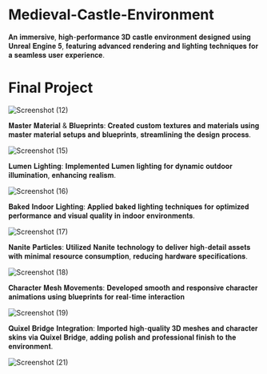 # Medieval-Castle-Environment

 𝐀𝐧 𝐢𝐦𝐦𝐞𝐫𝐬𝐢𝐯𝐞, 𝐡𝐢𝐠𝐡-𝐩𝐞𝐫𝐟𝐨𝐫𝐦𝐚𝐧𝐜𝐞 𝟑𝐃 𝐜𝐚𝐬𝐭𝐥𝐞 𝐞𝐧𝐯𝐢𝐫𝐨𝐧𝐦𝐞𝐧𝐭 𝐝𝐞𝐬𝐢𝐠𝐧𝐞𝐝 𝐮𝐬𝐢𝐧𝐠 𝐔𝐧𝐫𝐞𝐚𝐥 𝐄𝐧𝐠𝐢𝐧𝐞 𝟓, 𝐟𝐞𝐚𝐭𝐮𝐫𝐢𝐧𝐠 𝐚𝐝𝐯𝐚𝐧𝐜𝐞𝐝 𝐫𝐞𝐧𝐝𝐞𝐫𝐢𝐧𝐠 𝐚𝐧𝐝 𝐥𝐢𝐠𝐡𝐭𝐢𝐧𝐠 𝐭𝐞𝐜𝐡𝐧𝐢𝐪𝐮𝐞𝐬 𝐟𝐨𝐫 𝐚 𝐬𝐞𝐚𝐦𝐥𝐞𝐬𝐬 𝐮𝐬𝐞𝐫 𝐞𝐱𝐩𝐞𝐫𝐢𝐞𝐧𝐜𝐞.
 

# Final Project
![Screenshot (12)](https://github.com/user-attachments/assets/a550469b-048d-4751-a28c-96c64093f221)


𝐌𝐚𝐬𝐭𝐞𝐫 𝐌𝐚𝐭𝐞𝐫𝐢𝐚𝐥 & 𝐁𝐥𝐮𝐞𝐩𝐫𝐢𝐧𝐭𝐬: 𝐂𝐫𝐞𝐚𝐭𝐞𝐝 𝐜𝐮𝐬𝐭𝐨𝐦 𝐭𝐞𝐱𝐭𝐮𝐫𝐞𝐬 𝐚𝐧𝐝 𝐦𝐚𝐭𝐞𝐫𝐢𝐚𝐥𝐬 𝐮𝐬𝐢𝐧𝐠 𝐦𝐚𝐬𝐭𝐞𝐫 𝐦𝐚𝐭𝐞𝐫𝐢𝐚𝐥 𝐬𝐞𝐭𝐮𝐩𝐬 𝐚𝐧𝐝 𝐛𝐥𝐮𝐞𝐩𝐫𝐢𝐧𝐭𝐬, 𝐬𝐭𝐫𝐞𝐚𝐦𝐥𝐢𝐧𝐢𝐧𝐠 𝐭𝐡𝐞 𝐝𝐞𝐬𝐢𝐠𝐧 𝐩𝐫𝐨𝐜𝐞𝐬𝐬.


![Screenshot (15)](https://github.com/user-attachments/assets/c98734c8-2e73-46ef-8747-c934eda062c3)


𝐋𝐮𝐦𝐞𝐧 𝐋𝐢𝐠𝐡𝐭𝐢𝐧𝐠: 𝐈𝐦𝐩𝐥𝐞𝐦𝐞𝐧𝐭𝐞𝐝 𝐋𝐮𝐦𝐞𝐧 𝐥𝐢𝐠𝐡𝐭𝐢𝐧𝐠 𝐟𝐨𝐫 𝐝𝐲𝐧𝐚𝐦𝐢𝐜 𝐨𝐮𝐭𝐝𝐨𝐨𝐫 𝐢𝐥𝐥𝐮𝐦𝐢𝐧𝐚𝐭𝐢𝐨𝐧, 𝐞𝐧𝐡𝐚𝐧𝐜𝐢𝐧𝐠 𝐫𝐞𝐚𝐥𝐢𝐬𝐦.


![Screenshot (16)](https://github.com/user-attachments/assets/08802bca-67b4-402e-b636-7c4b15edfaec)


𝐁𝐚𝐤𝐞𝐝 𝐈𝐧𝐝𝐨𝐨𝐫 𝐋𝐢𝐠𝐡𝐭𝐢𝐧𝐠: 𝐀𝐩𝐩𝐥𝐢𝐞𝐝 𝐛𝐚𝐤𝐞𝐝 𝐥𝐢𝐠𝐡𝐭𝐢𝐧𝐠 𝐭𝐞𝐜𝐡𝐧𝐢𝐪𝐮𝐞𝐬 𝐟𝐨𝐫 𝐨𝐩𝐭𝐢𝐦𝐢𝐳𝐞𝐝 𝐩𝐞𝐫𝐟𝐨𝐫𝐦𝐚𝐧𝐜𝐞 𝐚𝐧𝐝 𝐯𝐢𝐬𝐮𝐚𝐥 𝐪𝐮𝐚𝐥𝐢𝐭𝐲 𝐢𝐧 𝐢𝐧𝐝𝐨𝐨𝐫 𝐞𝐧𝐯𝐢𝐫𝐨𝐧𝐦𝐞𝐧𝐭𝐬.


![Screenshot (17)](https://github.com/user-attachments/assets/154e7473-42d0-421d-9c0e-554eae117b8a)


𝐍𝐚𝐧𝐢𝐭𝐞 𝐏𝐚𝐫𝐭𝐢𝐜𝐥𝐞𝐬: 𝐔𝐭𝐢𝐥𝐢𝐳𝐞𝐝 𝐍𝐚𝐧𝐢𝐭𝐞 𝐭𝐞𝐜𝐡𝐧𝐨𝐥𝐨𝐠𝐲 𝐭𝐨 𝐝𝐞𝐥𝐢𝐯𝐞𝐫 𝐡𝐢𝐠𝐡-𝐝𝐞𝐭𝐚𝐢𝐥 𝐚𝐬𝐬𝐞𝐭𝐬 𝐰𝐢𝐭𝐡 𝐦𝐢𝐧𝐢𝐦𝐚𝐥 𝐫𝐞𝐬𝐨𝐮𝐫𝐜𝐞 𝐜𝐨𝐧𝐬𝐮𝐦𝐩𝐭𝐢𝐨𝐧, 𝐫𝐞𝐝𝐮𝐜𝐢𝐧𝐠 𝐡𝐚𝐫𝐝𝐰𝐚𝐫𝐞 𝐬𝐩𝐞𝐜𝐢𝐟𝐢𝐜𝐚𝐭𝐢𝐨𝐧𝐬.


![Screenshot (18)](https://github.com/user-attachments/assets/67fc9a8f-72c5-414e-b765-4d58d42a7dea)


𝐂𝐡𝐚𝐫𝐚𝐜𝐭𝐞𝐫 𝐌𝐞𝐬𝐡 𝐌𝐨𝐯𝐞𝐦𝐞𝐧𝐭𝐬: 𝐃𝐞𝐯𝐞𝐥𝐨𝐩𝐞𝐝 𝐬𝐦𝐨𝐨𝐭𝐡 𝐚𝐧𝐝 𝐫𝐞𝐬𝐩𝐨𝐧𝐬𝐢𝐯𝐞 𝐜𝐡𝐚𝐫𝐚𝐜𝐭𝐞𝐫 𝐚𝐧𝐢𝐦𝐚𝐭𝐢𝐨𝐧𝐬 𝐮𝐬𝐢𝐧𝐠 𝐛𝐥𝐮𝐞𝐩𝐫𝐢𝐧𝐭𝐬 𝐟𝐨𝐫 𝐫𝐞𝐚𝐥-𝐭𝐢𝐦𝐞 𝐢𝐧𝐭𝐞𝐫𝐚𝐜𝐭𝐢𝐨𝐧


![Screenshot (19)](https://github.com/user-attachments/assets/51320bad-7f2f-45d9-83bc-87c78709733d)


𝐐𝐮𝐢𝐱𝐞𝐥 𝐁𝐫𝐢𝐝𝐠𝐞 𝐈𝐧𝐭𝐞𝐠𝐫𝐚𝐭𝐢𝐨𝐧: 𝐈𝐦𝐩𝐨𝐫𝐭𝐞𝐝 𝐡𝐢𝐠𝐡-𝐪𝐮𝐚𝐥𝐢𝐭𝐲 𝟑𝐃 𝐦𝐞𝐬𝐡𝐞𝐬 𝐚𝐧𝐝 𝐜𝐡𝐚𝐫𝐚𝐜𝐭𝐞𝐫 𝐬𝐤𝐢𝐧𝐬 𝐯𝐢𝐚 𝐐𝐮𝐢𝐱𝐞𝐥 𝐁𝐫𝐢𝐝𝐠𝐞, 𝐚𝐝𝐝𝐢𝐧𝐠 𝐩𝐨𝐥𝐢𝐬𝐡 𝐚𝐧𝐝 𝐩𝐫𝐨𝐟𝐞𝐬𝐬𝐢𝐨𝐧𝐚𝐥 𝐟𝐢𝐧𝐢𝐬𝐡 𝐭𝐨 𝐭𝐡𝐞 𝐞𝐧𝐯𝐢𝐫𝐨𝐧𝐦𝐞𝐧𝐭.

![Screenshot (21)](https://github.com/user-attachments/assets/12ba9aa0-c6da-4faf-9450-f0aead437ad7)
